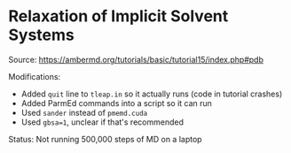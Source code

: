 # Relaxation of Implicit Solvent Systems

Source: https://ambermd.org/tutorials/basic/tutorial15/index.php#pdb

Modifications:

* Added `quit` line to `tleap.in` so it actually runs (code in tutorial crashes)
* Added ParmEd commands into a script so it can run
* Used `sander` instead of `pmemd.cuda`
* Used `gbsa=1`, unclear if that's recommended

Status: Not running 500,000 steps of MD on a laptop
